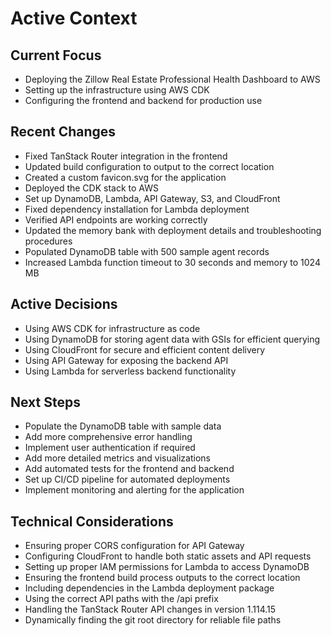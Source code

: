 # Active Context

## Current Focus
- Deploying the Zillow Real Estate Professional Health Dashboard to AWS
- Setting up the infrastructure using AWS CDK
- Configuring the frontend and backend for production use

## Recent Changes
- Fixed TanStack Router integration in the frontend
- Updated build configuration to output to the correct location
- Created a custom favicon.svg for the application
- Deployed the CDK stack to AWS
- Set up DynamoDB, Lambda, API Gateway, S3, and CloudFront
- Fixed dependency installation for Lambda deployment
- Verified API endpoints are working correctly
- Updated the memory bank with deployment details and troubleshooting procedures
- Populated DynamoDB table with 500 sample agent records
- Increased Lambda function timeout to 30 seconds and memory to 1024 MB

## Active Decisions
- Using AWS CDK for infrastructure as code
- Using DynamoDB for storing agent data with GSIs for efficient querying
- Using CloudFront for secure and efficient content delivery
- Using API Gateway for exposing the backend API
- Using Lambda for serverless backend functionality

## Next Steps
- Populate the DynamoDB table with sample data
- Add more comprehensive error handling
- Implement user authentication if required
- Add more detailed metrics and visualizations
- Add automated tests for the frontend and backend
- Set up CI/CD pipeline for automated deployments
- Implement monitoring and alerting for the application

## Technical Considerations
- Ensuring proper CORS configuration for API Gateway
- Configuring CloudFront to handle both static assets and API requests
- Setting up proper IAM permissions for Lambda to access DynamoDB
- Ensuring the frontend build process outputs to the correct location
- Including dependencies in the Lambda deployment package
- Using the correct API paths with the /api prefix
- Handling the TanStack Router API changes in version 1.114.15
- Dynamically finding the git root directory for reliable file paths